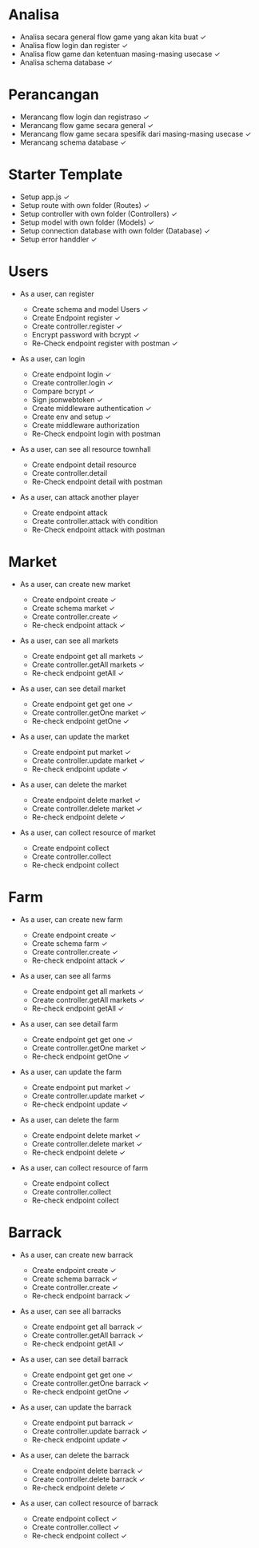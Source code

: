 # Analisa
   + Analisa secara general flow game yang akan kita buat                  ✓
   + Analisa flow login dan register                                       ✓
   + Analisa flow game dan ketentuan masing-masing usecase                 ✓
   + Analisa schema database                                               ✓

# Perancangan
   + Merancang flow login dan registraso                                   ✓
   + Merancang flow game secara general                                    ✓
   + Merancang flow game secara spesifik dari masing-masing usecase        ✓
   + Merancang schema database                                             ✓


# Starter Template
   + Setup app.js                                                          ✓
   + Setup route with own folder (Routes)                                  ✓
   + Setup controller with own folder (Controllers)                        ✓
   + Setup model with own folder (Models)                                  ✓
   + Setup connection database with own folder (Database)                  ✓
   + Setup error handdler                                                  ✓

# Users
   + As a user, can register
      - Create schema and model Users                                      ✓
      - Create Endpoint register                                           ✓
      - Create controller.register                                         ✓
      - Encrypt password with bcrypt                                       ✓
      - Re-Check endpoint register with postman                            ✓

   + As a user, can login
      - Create endpoint login                                              ✓
      - Create controller.login                                            ✓
      - Compare bcrypt                                                     ✓
      - Sign jsonwebtoken                                                  ✓
      - Create middleware authentication                                   ✓
      - Create env and setup                                               ✓
      - Create middleware authorization
      - Re-Check endpoint login with postman

   + As a user, can see all resource townhall
      - Create endpoint detail resource
      - Create controller.detail
      - Re-Check endpoint detail with postman

   + As a user, can attack another player
      - Create endpoint attack
      - Create controller.attack with condition
      - Re-Check endpoint attack with postman


# Market
   + As a user, can create new market
      - Create endpoint create                                             ✓
      - Create schema market                                               ✓
      - Create controller.create                                           ✓
      - Re-check endpoint attack                                           ✓

   + As a user, can see all markets
      - Create endpoint get all markets                                    ✓
      - Create controller.getAll markets                                   ✓
      - Re-check endpoint getAll                                           ✓

   + As a user, can see detail market
      - Create endpoint get get one                                        ✓
      - Create controller.getOne market                                    ✓
      - Re-check endpoint getOne                                           ✓

   + As a user, can update the market
      - Create endpoint put market                                         ✓
      - Create controller.update market                                    ✓
      - Re-check endpoint update                                           ✓

   + As a user, can delete the market
      - Create endpoint delete market                                      ✓
      - Create controller.delete market                                    ✓
      - Re-check endpoint delete                                           ✓

   + As a user, can collect resource of market
      - Create endpoint collect
      - Create controller.collect
      - Re-check endpoint collect

# Farm
   + As a user, can create new farm
      - Create endpoint create                                             ✓
      - Create schema farm                                                 ✓
      - Create controller.create                                           ✓
      - Re-check endpoint attack                                           ✓

   + As a user, can see all farms
      - Create endpoint get all markets                                    ✓
      - Create controller.getAll markets                                   ✓
      - Re-check endpoint getAll                                           ✓

   + As a user, can see detail farm
      - Create endpoint get get one                                        ✓
      - Create controller.getOne market                                    ✓
      - Re-check endpoint getOne                                           ✓

   + As a user, can update the farm
      - Create endpoint put market                                         ✓
      - Create controller.update market                                    ✓
      - Re-check endpoint update                                           ✓

   + As a user, can delete the farm
      - Create endpoint delete market                                      ✓
      - Create controller.delete market                                    ✓
      - Re-check endpoint delete                                           ✓

   + As a user, can collect resource of farm
      - Create endpoint collect
      - Create controller.collect
      - Re-check endpoint collect

# Barrack
   + As a user, can create new barrack
      - Create endpoint create                                             ✓
      - Create schema barrack                                              ✓
      - Create controller.create                                           ✓
      - Re-check endpoint barrack                                          ✓

   + As a user, can see all barracks
      - Create endpoint get all barrack                                    ✓
      - Create controller.getAll barrack                                   ✓
      - Re-check endpoint getAll                                           ✓

   + As a user, can see detail barrack
      - Create endpoint get get one                                        ✓
      - Create controller.getOne barrack                                   ✓ 
      - Re-check endpoint getOne                                           ✓

   + As a user, can update the barrack
      - Create endpoint put barrack                                        ✓ 
      - Create controller.update barrack                                   ✓ 
      - Re-check endpoint update                                           ✓

   + As a user, can delete the barrack
      - Create endpoint delete barrack                                     ✓ 
      - Create controller.delete barrack                                   ✓ 
      - Re-check endpoint delete                                           ✓

   + As a user, can collect resource of barrack
      - Create endpoint collect                                            ✓
      - Create controller.collect                                          ✓
      - Re-check endpoint collect                                          ✓